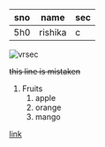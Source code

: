 sno|name|sec|
---|----|---
5h0|rishika|c

![vrsec](https://getmyuni.azureedge.net/college-image/big/velagapudi-ramakrishna-siddhartha-engineering-college-vrsec-vijayawada.jpg)

~~this line is mistaken~~
1. Fruits
    1. apple
    2. orange
    3. mango
 
[link](https://www.vrsiddhartha.ac.in/)

